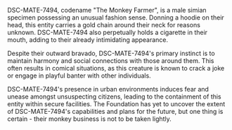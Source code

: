 DSC-MATE-7494, codename "The Monkey Farmer", is a male simian specimen possessing an unusual fashion sense. Donning a hoodie on their head, this entity carries a gold chain around their neck for reasons unknown. DSC-MATE-7494 also perpetually holds a cigarette in their mouth, adding to their already intimidating appearance.

Despite their outward bravado, DSC-MATE-7494's primary instinct is to maintain harmony and social connections with those around them. This often results in comical situations, as this creature is known to crack a joke or engage in playful banter with other individuals.

DSC-MATE-7494's presence in urban environments induces fear and unease amongst unsuspecting citizens, leading to the containment of this entity within secure facilities. The Foundation has yet to uncover the extent of DSC-MATE-7494's capabilities and plans for the future, but one thing is certain - their monkey business is not to be taken lightly.